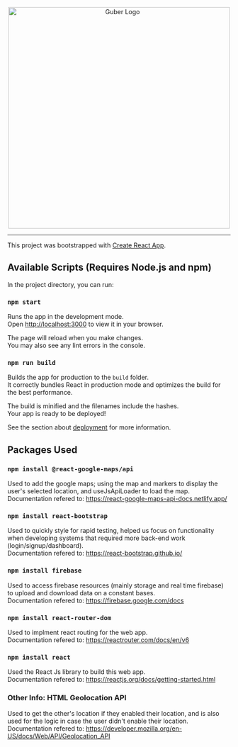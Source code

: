 <p align="center">
  <img src="https://cdn.discordapp.com/attachments/885601497134534696/930837139904663602/GuberArrowGreen_1.png" alt="Guber Logo" width="500"/>
 </p>
<hr/>

This project was bootstrapped with [Create React App](https://github.com/facebook/create-react-app).

## Available Scripts (Requires Node.js and npm)

In the project directory, you can run:

### `npm start`

Runs the app in the development mode.\
Open [http://localhost:3000](http://localhost:3000) to view it in your browser.

The page will reload when you make changes.\
You may also see any lint errors in the console.

### `npm run build`

Builds the app for production to the `build` folder.\
It correctly bundles React in production mode and optimizes the build for the best performance.

The build is minified and the filenames include the hashes.\
Your app is ready to be deployed!

See the section about [deployment](https://facebook.github.io/create-react-app/docs/deployment) for more information.

## Packages Used

### `npm install @react-google-maps/api`

Used to add the google maps; using the map and markers to display the user's selected location, and useJsApiLoader to load the map.<br/>
Documentation refered to: https://react-google-maps-api-docs.netlify.app/

### `npm install react-bootstrap`

Used to quickly style for rapid testing, helped us focus on functionality when developing systems that required more back-end work (login/signup/dashboard).<br/>
Documentation refered to: https://react-bootstrap.github.io/

### `npm install firebase`

Used to access firebase resources (mainly storage and real time firebase) to upload and download data on a constant bases.<br/>
Documentation refered to: https://firebase.google.com/docs

### `npm install react-router-dom`

Used to implment react routing for the web app.<br/>
Documentation refered to: https://reactrouter.com/docs/en/v6

### `npm install react`

Used the React Js library to build this web app. <br/>
Documentation refered to: https://reactjs.org/docs/getting-started.html

### Other Info: HTML Geolocation API

Used to get the other's location if they enabled their location, and is also used for the logic in case the user didn't enable their location.<br/>
Documentation refered to: https://developer.mozilla.org/en-US/docs/Web/API/Geolocation_API

